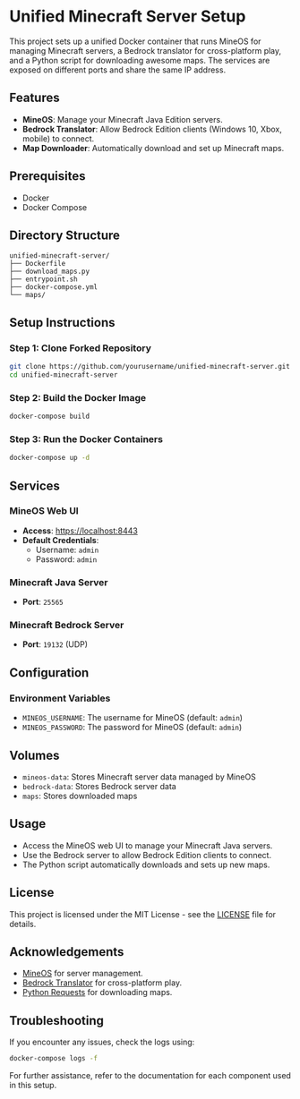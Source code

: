 # Unified Minecraft Server Setup

This project sets up a unified Docker container that runs MineOS for managing Minecraft servers, a Bedrock translator for cross-platform play, and a Python script for downloading awesome maps. The services are exposed on different ports and share the same IP address.

## Features
- **MineOS**: Manage your Minecraft Java Edition servers.
- **Bedrock Translator**: Allow Bedrock Edition clients (Windows 10, Xbox, mobile) to connect.
- **Map Downloader**: Automatically download and set up Minecraft maps.

## Prerequisites
- Docker
- Docker Compose

## Directory Structure
```
unified-minecraft-server/
├── Dockerfile
├── download_maps.py
├── entrypoint.sh
├── docker-compose.yml
└── maps/
```

## Setup Instructions

### Step 1: Clone Forked Repository
```sh
git clone https://github.com/yourusername/unified-minecraft-server.git
cd unified-minecraft-server
```

### Step 2: Build the Docker Image
```sh
docker-compose build
```

### Step 3: Run the Docker Containers
```sh
docker-compose up -d
```

## Services

### MineOS Web UI
- **Access**: [https://localhost:8443](https://localhost:8443)
- **Default Credentials**:
  - Username: `admin`
  - Password: `admin`

### Minecraft Java Server
- **Port**: `25565`

### Minecraft Bedrock Server
- **Port**: `19132` (UDP)

## Configuration

### Environment Variables
- `MINEOS_USERNAME`: The username for MineOS (default: `admin`)
- `MINEOS_PASSWORD`: The password for MineOS (default: `admin`)

## Volumes
- `mineos-data`: Stores Minecraft server data managed by MineOS
- `bedrock-data`: Stores Bedrock server data
- `maps`: Stores downloaded maps

## Usage
- Access the MineOS web UI to manage your Minecraft Java servers.
- Use the Bedrock server to allow Bedrock Edition clients to connect.
- The Python script automatically downloads and sets up new maps.

## License
This project is licensed under the MIT License - see the [LICENSE](LICENSE) file for details.

## Acknowledgements
- [MineOS](https://github.com/hexparrot/mineos-node) for server management.
- [Bedrock Translator](https://github.com/itzg/docker-minecraft-bedrock-server) for cross-platform play.
- [Python Requests](https://requests.readthedocs.io/en/master/) for downloading maps.

## Troubleshooting
If you encounter any issues, check the logs using:
```sh
docker-compose logs -f
```
For further assistance, refer to the documentation for each component used in this setup.